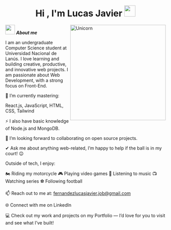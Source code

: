 <h1 align="center"><b>Hi , I'm Lucas Javier </b><img src="https://media.giphy.com/media/hvRJCLFzcasrR4ia7z/giphy.gif" width="35"></h1>

<img align="right" width=300px alt="Unicorn" src="https://c.tenor.com/pMpEH8nge1MAAAAC/tenor.gif" />

<img src="https://media.giphy.com/media/ObNTw8Uzwy6KQ/giphy.gif" width="30px">&nbsp;***About me***

I am an undergraduate Computer Science student at Universidad Nacional de Lanús. I love learning and building creative, productive, and innovative web projects.
I am passionate about Web Development, with a strong focus on Front-End.

🌱 I’m currently mastering:

React.js, JavaScript, HTML, CSS, Tailwind

⚡ I also have basic knowledge of Node.js and MongoDB.

👯 I’m looking forward to collaborating on open source projects.

✔ Ask me about anything web-related, I’m happy to help if the ball is in my court! 😉

Outside of tech, I enjoy:

🏍️ Riding my motorcycle         🎮 Playing video games         🎵 Listening to music         📺 Watching series         ⚽ Following football

📫 Reach out to me at: fernandezlucasjavier.job@gmail.com

🌐 Connect with me on LinkedIn

💻 Check out my work and projects on my Portfolio
 — I’d love for you to visit and see what I’ve built!
